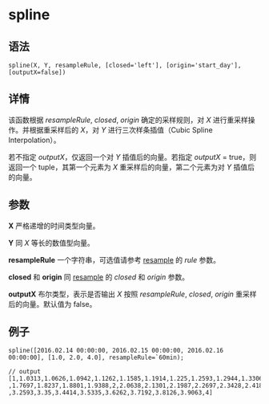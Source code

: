 # spline

## 语法

`spline(X, Y, resampleRule, [closed='left'], [origin='start_day'],
[outputX=false])`

## 详情

该函数根据 *resampleRule*, *closed*, *origin* 确定的采样规则，对
*X* 进行重采样操作。并根据重采样后的 *X*，对 *Y* 进行三次样条插值（Cubic Spline
Interpolation）。

若不指定 *outputX*，仅返回一个对 *Y* 插值后的向量。若指定 *outputX* =
true，则返回一个 tuple，其第一个元素为 *X* 重采样后的向量，第二个元素为对 *Y* 插值后的向量。

## 参数

**X** 严格递增的时间类型向量。

**Y** 同 *X* 等长的数值型向量。

**resampleRule** 一个字符串，可选值请参考 [resample](../r/resample.html) 的
*rule* 参数。

**closed** 和 **origin** 同 [resample](../r/resample.html) 的
*closed* 和 *origin* 参数。

**outputX** 布尔类型，表示是否输出 *X* 按照 *resampleRule*, *closed*,
*origin* 重采样后的向量。默认值为 false。

## 例子

```
spline([2016.02.14 00:00:00, 2016.02.15 00:00:00, 2016.02.16 00:00:00], [1.0, 2.0, 4.0], resampleRule=`60min);

// output
[1,1.0313,1.0626,1.0942,1.1262,1.1585,1.1914,1.225,1.2593,1.2944,1.3306,1.3678,1.4062,1.446,1.4871,1.5298,1.5741,1.6201,1.668,1.7178
,1.7697,1.8237,1.8801,1.9388,2,2.0638,2.1301,2.1987,2.2697,2.3428,2.418,2.4951,2.5741,2.6548,2.7371,2.821,2.9062,2.9928,3.0806,3.1694
,3.2593,3.35,3.4414,3.5335,3.6262,3.7192,3.8126,3.9063,4]
```


